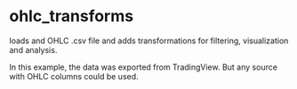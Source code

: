 # ohlc_transforms
loads and OHLC .csv file and adds transformations for filtering, visualization and analysis.

In this example, the data was exported from TradingView.  But any source with OHLC columns could be used.
